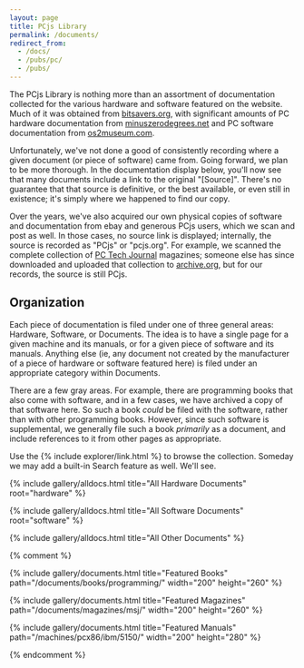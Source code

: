 ```yaml
---
layout: page
title: PCjs Library
permalink: /documents/
redirect_from:
  - /docs/
  - /pubs/pc/
  - /pubs/
---
```


The PCjs Library is nothing more than an assortment of documentation collected for the various hardware and software
featured on the website.  Much of it was obtained from [bitsavers.org](http://bitsavers.org/), with significant amounts
of PC hardware documentation from [minuszerodegrees.net](http://minuszerodegrees.net/) and PC software documentation
from [os2museum.com](http://www.os2museum.com/wp/).

Unfortunately, we've not done a good of consistently recording where a given document (or piece of software) came from.
Going forward, we plan to be more thorough.  In the documentation display below, you'll now see that many documents include
a link to the original "[Source]".  There's no guarantee that that source is definitive, or the best available, or even
still in existence; it's simply where we happened to find our copy.

Over the years, we've also acquired our own physical copies of software and documentation from ebay and generous PCjs users,
which we scan and post as well.  In those cases, no source link is displayed; internally, the source is recorded as "PCjs"
or "pcjs.org".  For example, we scanned the complete collection of [PC Tech Journal](/documents/magazines/pctj/) magazines;
someone else has since downloaded and uploaded that collection to [archive.org](https://archive.org/details/pctechjournal),
but for our records, the source is still PCjs.

## Organization

Each piece of documentation is filed under one of three general areas: Hardware, Software, or Documents.  The idea is to
have a single page for a given machine and its manuals, or for a given piece of software and its manuals.  Anything else (ie,
any document not created by the manufacturer of a piece of hardware or software featured here) is filed under an appropriate
category within Documents.

There are a few gray areas.  For example, there are programming books that also come with software, and in a few cases, we
have archived a copy of that software here.  So such a book *could* be filed with the software, rather than with other
programming books.  However, since such software is supplemental, we generally file such a book *primarily* as a document,
and include references to it from other pages as appropriate.

Use the {% include explorer/link.html %} to browse the collection.  Someday we may add a built-in Search feature as well.  We'll see.

{% include gallery/alldocs.html title="All Hardware Documents" root="hardware" %}

{% include gallery/alldocs.html title="All Software Documents" root="software" %}

{% include gallery/alldocs.html title="All Other Documents" %}

{% comment %}

{% include gallery/documents.html title="Featured Books" path="/documents/books/programming/" width="200" height="260" %}

{% include gallery/documents.html title="Featured Magazines" path="/documents/magazines/msj/" width="200" height="260" %}

{% include gallery/documents.html title="Featured Manuals" path="/machines/pcx86/ibm/5150/" width="200" height="280" %}

{% endcomment %}
